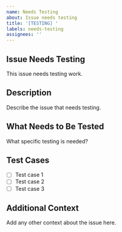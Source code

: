 ```yaml
---
name: Needs Testing
about: Issue needs testing
title: '[TESTING] '
labels: needs-testing
assignees: ''
---
```


## Issue Needs Testing
This issue needs testing work.

## Description
Describe the issue that needs testing.

## What Needs to Be Tested
What specific testing is needed?

## Test Cases
- [ ] Test case 1
- [ ] Test case 2
- [ ] Test case 3

## Additional Context
Add any other context about the issue here.